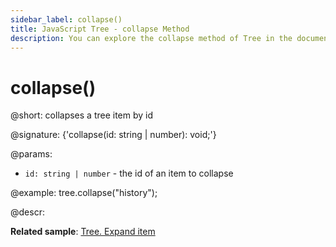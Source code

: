 ```yaml
---
sidebar_label: collapse()
title: JavaScript Tree - collapse Method 
description: You can explore the collapse method of Tree in the documentation of the DHTMLX JavaScript UI library. Browse developer guides and API reference, try out code examples and live demos, and download a free 30-day evaluation version of DHTMLX Suite.
---
```


# collapse()

@short: collapses a tree item by id

@signature: {'collapse(id: string | number): void;'}

@params:
- `id: string | number` - the id of an item to collapse

@example:
tree.collapse("history");

@descr:

**Related sample**: [Tree. Expand item](https://snippet.dhtmlx.com/esxb15hm)

[comment]: # (@related: tree/work_with_tree.md#expandingcollapsing-items)

[comment]: # (@relatedapi: tree/api/tree_expand_method.md)
